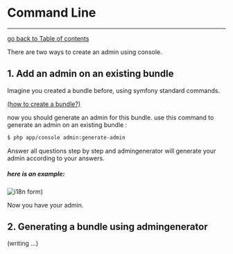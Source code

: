 # Command Line
---------------------------------------

[go back to Table of contents][back-to-index]

[back-to-index]: https://github.com/symfony2admingenerator/AdmingeneratorGeneratorBundle/blob/master/Resources/doc/documentation.md#8-cookbook

There are two ways to create an admin using console.

## 1. Add an admin on an existing bundle

Imagine you created a bundle before, using symfony standard commands.

[(how to create a bundle?)][symfony-1]

[symfony-1]: http://symfony.com/doc/2.0/book/page_creation.html

now you should generate an admin for this bundle.
use this command to generate an admin on an existing bundle :

``` bash
$ php app/console admin:generate-admin
```

Answer all questions step by step and admingenerator will generate your admin according to your answers.

##### here is an example:

![i18n 
form](https://raw.github.com/symfony2admingenerator/AdmingeneratorGeneratorBundle/master/Resources/doc/cookbook/images/console-example.png))


Now you have your admin.

## 2. Generating a bundle using admingenerator

(writing ...)
